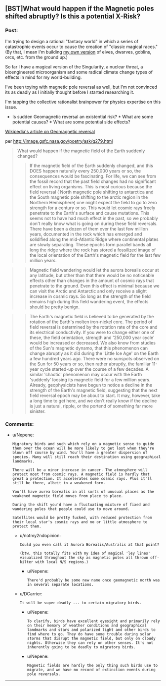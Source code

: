 ## [BST]What would happen if the Magnetic poles shifted abruptly? Is this a potential X-Risk?

### Post:

I'm trying to design a rational "fantasy world" in which a series of catastrophic events occur to cause the creation of "classic magical races." (By that, I mean I'm building [my own version](https://www.reddit.com/r/rational/comments/2ofzm9/of_medics_and_magics_story_synopsis_for_a_new/) of elves, dwarves, goblins, orcs, etc. from the ground up.)

So far I have a magical version of the Singularity, a nuclear threat, a bioengineered microorganism and some radical climate change types of effects in mind for my world-building.

I've been toying with magnetic pole reversal as well, but I'm not convinced its as deadly as I initially thought before I started researching it.

I'm tapping the collective rationalist brainpower for physics expertise on this issue.
* Is sudden Geomagnetic reversal an existential risk? * What are some potential causes? * What are some potential side effects?

[Wikipedia's article on Geomagnetic reversal](http://en.wikipedia.org/wiki/Geomagnetic_reversal)

per http://image.gsfc.nasa.gov/poetry/ask/q279.html
>What would happen if the magnetic field of the Earth suddenly changed?
>>If the magnetic field of the Earth suddenly changed, and this DOES happen naturally every 250,000 years or so, the consequences would be fascinating. For life, we can see from the fossil record that the past field changes had no significant effect on living organisms. This is most curious because the field reversal ( North magnetic pole shifting to antarctica and the South magnetic pole shifting to the arctic region in the Northern Hemisphere) one might expect the field to go to zero strength for a century or so. This would let cosmic rays freely penetrate to the Earth's surface and cause mutations. This seems not to have had much effect in the past, so we probably don't really know what is going on during these field reversals. There have been a dozen of them over the last few million years, documented in the rock which has emerged and solidified along the mid-Atlantic Ridge where continental plates are slowly separating. These epochs form parallel bands all long the ridge where the rock has stored a fossilized image of the local orientation of the Earth's magnetic field for the last few million years.

>>Magnetic field wandering would let the aurora borealis occur at any latitude, but other than that there would be no noticeable effects other than changes in the amount of cosmic rays that penetrate to the ground. Even this effect is minimal because we can visit the Arctic and Antarctic and only receive a slight increase in cosmic rays. So long as the strength of the field remains high during this field wandering event, the effects should be pretty benign.

>>The Earth's magnetic field is believed to be generated by the rotation of the Earth's molten iron-nickel core. The period of field reversal is determined by the rotation rate of the core and its electrical conductivity. If you were to change either one of these, the field orientation, strength and '250,000 year cycle' would be increased or decreased. We also know from studies of the Sun's magnetic dynamo, that this phenomenon can change abruptly as it did during the 'Little Ice Age' on the Earth a few hundred years ago. There were no sunspots observed on the Sun for 50 years or so, then rather abruptly, the familiar 11-year cycle started-up over the course of a few decades. A similar 'chaotic' phenomenon may occur with the Earth 'suddenly' loosing its magnetic field for a few million years. Already, geophysicists have begun to notice a decline in the strength of the Earth's magnetic field, suggesting that the next field reversal epoch may be about to start. It may, however, take a long time to get here, and we don't really know if the decline is just a natural, ripple, or the portend of something far more sinister.

### Comments:

- u/Nepene:
  ```
  Migratory birds and such which rely on a magnetic sense to guide them over the ocean will be more likely to get lost when they're blown off course by wind. You'll have a greater dispersion of species. Many will still reach their destination using geographical landmarks.

  There will be a minor increase in cancer. The atmosphere will protect most from cosmic rays. A magnetic field is hardly that great a protection. It accelerates some cosmic rays. Plus it'll still be there, albeit in a weakened form.

  You'll have aurea borealis in all sorts of unusual places as the weakened magnetic field moves from place to place.

  During the shift you'd have a fluctuating mixture of fixed and wandering poles that people could use to move around.

  Satellites would be pretty fucked, with reduced protection from their local star's cosmic rays and no or little atmosphere to protect them.
  ```

  - u/notmy2ndopinion:
    ```
    Could you even call it Aurora Borealis/Australis at that point?

    (btw, this totally fits with my idea of magical 'ley lines' visualized throughout the sky as magnetic poles all thrown off-kilter with local N/S regions.)
    ```

    - u/Nepene:
      ```
      There'd probably be some new name once geomagnetic north was in several separate locations.
      ```

  - u/DCarrier:
    ```
    It will be super deadly ... to certain migratory birds.
    ```

    - u/Nepene:
      ```
      To clarify, birds have excellent eyesight and primarily rely on their memory of weather conditions and geographical landmarks and stars and polarized light and other birds to find where to go. They do have some trouble during solar storms that disrupt the magnetic field, but only on cloudy nights. Otherwise they can rely on other senses. It's not inherently going to be deadly to migratory birds.
      ```

    - u/Nepene:
      ```
      Magnetic fields are hardly the only thing such birds use to migrate, and we have no record of extinction events during pole reversals.
      ```

---


